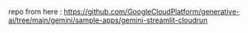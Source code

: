 repo from here : https://github.com/GoogleCloudPlatform/generative-ai/tree/main/gemini/sample-apps/gemini-streamlit-cloudrun